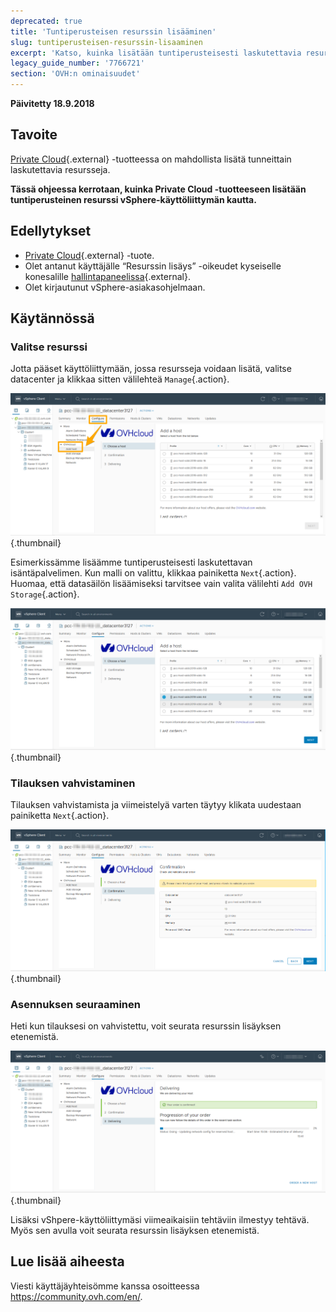 ```yaml
---
deprecated: true
title: 'Tuntiperusteisen resurssin lisääminen'
slug: tuntiperusteisen-resurssin-lisaaminen
excerpt: 'Katso, kuinka lisätään tuntiperusteisesti laskutettavia resursseja'
legacy_guide_number: '7766721'
section: 'OVH:n ominaisuudet'
---
```


**Päivitetty 18.9.2018**

## Tavoite

[Private Cloud](https://www.ovh-hosting.fi/private-cloud/){.external} -tuotteessa on mahdollista lisätä tunneittain laskutettavia resursseja.

**Tässä ohjeessa kerrotaan, kuinka Private Cloud -tuotteeseen lisätään tuntiperusteinen resurssi vSphere-käyttöliittymän kautta.**

## Edellytykset

* [Private Cloud](https://www.ovh-hosting.fi/private-cloud/){.external} -tuote.
* Olet antanut käyttäjälle “Resurssin lisäys” -oikeudet kyseiselle konesalille [hallintapaneelissa](https://www.ovh.com/auth/?action=gotomanager&from=https://www.ovh.ie/&ovhSubsidiary=ie){.external}.
* Olet kirjautunut vSphere-asiakasohjelmaan.


## Käytännössä

### Valitse resurssi

Jotta pääset käyttöliittymään, jossa resursseja voidaan lisätä, valitse datacenter ja klikkaa sitten välilehteä `Manage`{.action}.

![Isäntäpalvelimen lisäys](images/addhost_01.png){.thumbnail}

Esimerkissämme lisäämme tuntiperusteisesti laskutettavan isäntäpalvelimen. Kun malli on valittu, klikkaa painiketta `Next`{.action}. Huomaa, että datasäilön lisäämiseksi tarvitsee vain valita välilehti `Add OVH Storage`{.action}.

![Isäntäpalvelimen lisäys](images/addhost_03.png){.thumbnail}


### Tilauksen vahvistaminen

Tilauksen vahvistamista ja viimeistelyä varten täytyy klikata uudestaan painiketta `Next`{.action}.

![](images/addhost_04.png){.thumbnail}

### Asennuksen seuraaminen

Heti kun tilauksesi on vahvistettu, voit seurata resurssin lisäyksen etenemistä. 

![](images/addhost_06.png){.thumbnail}

Lisäksi vShpere-käyttöliittymäsi viimeaikaisiin tehtäviin ilmestyy tehtävä. Myös sen avulla voit seurata resurssin lisäyksen etenemistä.


## Lue lisää aiheesta

Viesti käyttäjäyhteisömme kanssa osoitteessa <https://community.ovh.com/en/>.
